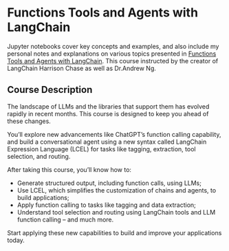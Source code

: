 # Functions Tools and Agents with LangChain

Jupyter notebooks cover key concepts and examples, and also include my personal notes and explanations on various topics presented in [Functions Tools and Agents with LangChain](https://www.deeplearning.ai/short-courses/functions-tools-agents-langchain/). This course instructed by the creator of LangChain Harrison Chase as well as Dr.Andrew Ng.

## Course Description
The landscape of LLMs and the libraries that support them has evolved rapidly in recent months. This course is designed to keep you ahead of these changes. 

You’ll explore new advancements like ChatGPT’s function calling capability, and build a conversational agent using a new syntax called LangChain Expression Language (LCEL) for tasks like tagging, extraction, tool selection, and routing.

After taking this course, you’ll know how to: 

* Generate structured output, including function calls, using LLMs;
* Use LCEL, which simplifies the customization of chains and agents, to build applications;
* Apply function calling to tasks like tagging and data extraction;
* Understand tool selection and routing using LangChain tools and LLM function calling – and much more.

Start applying these new capabilities to build and improve your applications today.
